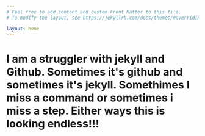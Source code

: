 ```yaml
---
# Feel free to add content and custom Front Matter to this file.
# To modify the layout, see https://jekyllrb.com/docs/themes/#overriding-theme-defaults

layout: home
---
```

# I am a struggler with jekyll and Github. Sometimes it's github and sometimes it's jekyll. Somethimes I miss a command or sometimes i miss a step. Either ways this is looking endless!!!
